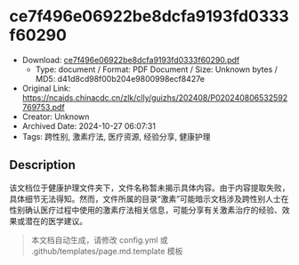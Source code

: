 # ce7f496e06922be8dcfa9193fd0333f60290

- Download: [ce7f496e06922be8dcfa9193fd0333f60290.pdf](ce7f496e06922be8dcfa9193fd0333f60290.pdf)
    - Type: document / Format: PDF Document / Size: Unknown bytes / MD5: d41d8cd98f00b204e9800998ecf8427e
- Original Link: https://ncaids.chinacdc.cn/zlk/clly/guizhs/202408/P020240806532592769753.pdf
- Creator: Unknown
- Archived Date: 2024-10-27 06:07:31
- Tags: 跨性别, 激素疗法, 医疗资源, 经验分享, 健康护理

## Description

该文档位于健康护理文件夹下，文件名称暂未揭示具体内容。由于内容提取失败，具体细节无法得知。然而，文件所属的目录“激素”可能暗示文档涉及跨性别人士在性别确认医疗过程中使用的激素疗法相关信息，可能分享有关激素治疗的经验、效果或潜在的医学建议。

> 本文档自动生成，请修改 config.yml 或 .github/templates/page.md.template 模板

